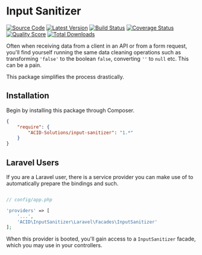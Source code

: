 # Input Sanitizer

[![Source Code](https://img.shields.io/badge/source-ACID--Solutions%2Finput--sanitizer-blue.svg)](https://github.com/ACID-Solutions/input-sanitizer)
[![Latest Version](https://img.shields.io/github/release/ACID-Solutions/input-sanitizer.svg?style=flat-square)](https://github.com/ACID-Solutions/input-sanitizer/releases)
[![Build Status](https://img.shields.io/travis/ACID-Solutions/input-sanitizer.svg?style=flat-square)](https://travis-ci.org/ACID-Solutions/input-sanitizer)
[![Coverage Status](https://img.shields.io/scrutinizer/coverage/g/ACID-Solutions/input-sanitizer.svg?style=flat-square)](https://scrutinizer-ci.com/g/ACID-Solutions/input-sanitizer/code-structure)
[![Quality Score](https://img.shields.io/scrutinizer/g/ACID-Solutions/input-sanitizer.svg?style=flat-square)](https://scrutinizer-ci.com/g/ACID-Solutions/input-sanitizer)
[![Total Downloads](https://img.shields.io/packagist/dt/ACID-Solutions/input-sanitizer.svg?style=flat-square)](https://packagist.org/packages/ACID-Solutions/input-sanitizer)

Often when receiving data from a client in an API or from a form request, you'll find yourself running the same data
cleaning operations such as transforming `'false'` to the boolean `false`, converting `''` to `null` etc. This can be a pain.

This package simplifies the process drastically.

## Installation

Begin by installing this package through Composer.

```json
{
    "require": {
        "ACID-Solutions/input-sanitizer": "1.*"
    }
}
```

## Laravel Users

If you are a Laravel user, there is a service provider you can make use of to automatically prepare the bindings and
such.

```php

// config/app.php

'providers' => [
    '...',
    'ACID\InputSanitizer\Laravel\Facades\InputSanitizer'
];
```

When this provider is booted, you'll gain access to a `InputSanitizer` facade, which you may use in your controllers.
